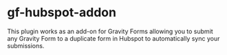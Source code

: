 # gf-hubspot-addon
This plugin works as an add-on for Gravity Forms allowing you to submit any Gravity Form to a duplicate form in Hubspot to automatically sync your submissions.
